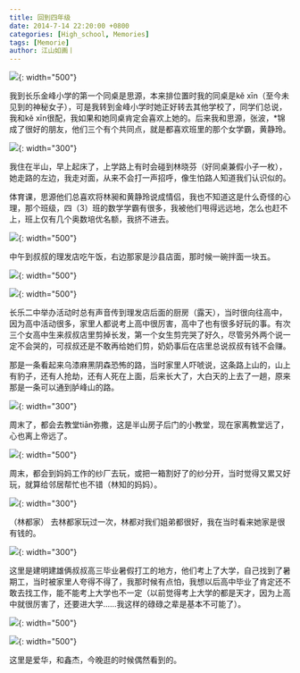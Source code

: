```yaml
---
title: 回到四年级
date: 2014-7-14 22:20:00 +0800
categories: [High_school, Memories]
tags: [Memorie]
author: 江山如画丨
---
```


![](/assets/img/posts/back-to-fourth-grade/Jinfeng_Xiaoxue.jpg){: width="500"}

我到长乐金峰小学的第一个同桌是思源，本来排位置时我的同桌是kě xīn（至今未见到的神秘女子），可是我转到金峰小学时她正好转去其他学校了，同学们总说，我和kě xīn很配，我如果和她同桌肯定会喜欢上她的。后来我和思源，张波，*锦成了很好的朋友，他们三个有个共同点，就是都喜欢班里的那个女学霸，黄静玲。

![](/assets/img/posts/back-to-fourth-grade/Home_Banshan.jpg){: width="300"}

我住在半山，早上起床了，上学路上有时会碰到林晓芬（好同桌兼假小子一枚），她走路的左边，我走对面，从来不会打一声招呼，像生怕路人知道我们认识似的。

体育课，思源他们总喜欢将林昶和黄静玲说成情侣，我也不知道这是什么奇怪的心理，那个班级，四（3）班的数学学霸有很多，我被他们甩得远远地，怎么也赶不上，班上仅有几个奥数培优名额，我挤不进去。

![](/assets/img/posts/back-to-fourth-grade/Barbershop.jpg){: width="500"}

中午到叔叔的理发店吃午饭，右边那家是沙县店面，那时候一碗拌面一块五。

![](/assets/img/posts/back-to-fourth-grade/High_School.jpg){: width="500"}

![](/assets/img/posts/back-to-fourth-grade/Road.jpg){: width="500"}

长乐二中举办活动时总有声音传到理发店后面的厨房（露天），当时很向往高中，因为高中活动很多，家里人都说考上高中很厉害，高中了也有很多好玩的事。有次三个女高中生来叔叔店里剪掉长发，第一个女生剪完哭了好久，尽管另外两个说一定不会哭的，可叔叔还是不敢再给她们剪，奶奶事后在店里总说叔叔有钱不会赚。

那是一条看起来乌漆麻黑阴森恐怖的路，当时家里人吓唬说，这条路上山的，山上有豹子，还有人抢劫，还有人死在上面，后来长大了，大白天的上去了一趟，原来那是一条可以通到胪峰山的路。

![](/assets/img/posts/back-to-fourth-grade/Church_Banshan.jpg){: width="300"}

周末了，都会去教堂tiān弥撒，这是半山房子后门的小教堂，现在家离教堂远了，心也离上帝远了。

![](/assets/img/posts/back-to-fourth-grade/Factory.jpg){: width="500"}

周末，都会到妈妈工作的纱厂去玩，或把一箱割好了的纱分开，当时觉得又累又好玩，就算给邻居帮忙也不错（林知的妈妈）。

![](/assets/img/posts/back-to-fourth-grade/Home_Lindu.jpg){: width="300"}

（林都家）
去林都家玩过一次，林都对我们姐弟都很好，我在当时看来她家是很有钱的。

![](/assets/img/posts/back-to-fourth-grade/Hongzhaji.jpg){: width="300"}

这里是建明建雄俩叔叔高三毕业暑假打工的地方，他们考上了大学，自己找到了暑期工，当时被家里人夸得不得了，我那时候有点怕，我想以后高中毕业了肯定还不敢去找工作，能不能考上大学也不一定（以前觉得考上大学的都是天才，因为上高中就很厉害了，还要进大学……我这样的碌碌之辈是基本不可能了）。

![](/assets/img/posts/back-to-fourth-grade/Aihua_Clothingstore.jpg){: width="500"}

![](/assets/img/posts/back-to-fourth-grade/Xinjie_Hardwarestore.jpg){: width="500"}

这里是爱华，和鑫杰，今晚逛的时候偶然看到的。
